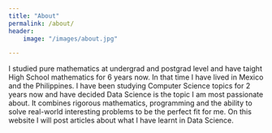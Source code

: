 ```yaml
---
title: "About"
permalink: /about/
header: 
	image: "/images/about.jpg"

---
```


I studied pure mathematics at undergrad and postgrad level and have taight High School mathematics for 6 years now. In that time I have lived in Mexico and the Philippines. I have been studying Computer Science topics for 2 years now and have decided Data Science is the topic I am most passionate about. It combines rigorous mathematics, programming and the ability to solve real-world interesting problems to be the perfect fit for me. On this website I will post articles about what I have learnt in Data Science.